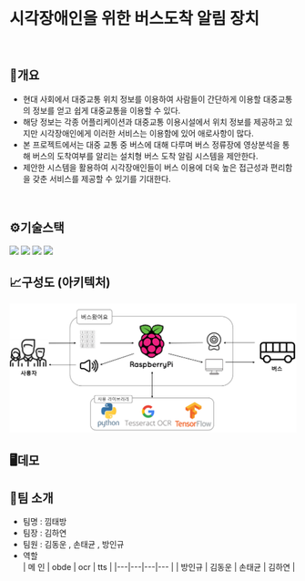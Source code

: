 
# 시각장애인을 위한 버스도착 알림 장치

<br>  

## 👀개요

- 현대 사회에서 대중교통 위치 정보를 이용하여 사람들이 간단하게 이용할 대중교통의 정보를 얻고 쉽게 대중교통을 이용할 수 있다. 
- 해당 정보는 각종 어플리케이션과 대중교통 이용시설에서 위치 정보를 제공하고 있지만 시각장애인에게 이러한 서비스는 이용함에 있어 애로사항이 많다. 
- 본 프로젝트에서는 대중 교통 중 버스에 대해 다루며 버스 정류장에 영상분석을 통해 버스의 도착여부를 알리는 설치형 버스 도착 알림 시스템을 제안한다. 
- 제안한 시스템을 활용하여 시각장애인들이 버스 이용에 더욱 높은 접근성과 편리함을 갖춘 서비스를 제공할 수 있기를 기대한다.
<br>

## ⚙기술스택

<img src="https://img.shields.io/badge/RaspberryPi-A22846?style=flat-square&logo=RaspberryPi&logoColor=white" height="40px"/> 
<img src="https://img.shields.io/badge/Python-3766AB?style=flat-square&logo=Python&logoColor=white" height="40px"/> 
<img src="https://img.shields.io/badge/TensorFlow-FF6F00?style=flat-square&logo=Tensorflow&logoColor=white" height="40px"/> 
<img src="https://img.shields.io/badge/Tesseract-248BFB?style=flat-square&logo=Tesseract&logoColor=white" height="40px"/> 
<br>

## 📈구성도 (아키텍처)  

![image](./resource/structure.PNG)

## 🖥데모





## 👋팀 소개  
- 팀명 : 낌태방
- 팀장 : 김하연
- 팀원 : 김동운 , 손태균 , 방인규  
- 역할  
|    메 인   |    obde    |    ocr    |    tts    | 
|---|---|---|--- |
| 방인규 | 김동운 | 손태균 | 김하연 |

